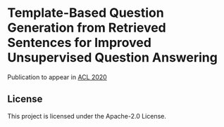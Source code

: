 # Template-Based Question Generation from Retrieved Sentences for Improved Unsupervised Question Answering

Publication to appear in [ACL 2020](https://acl2020.org/)

## License

This project is licensed under the Apache-2.0 License.
